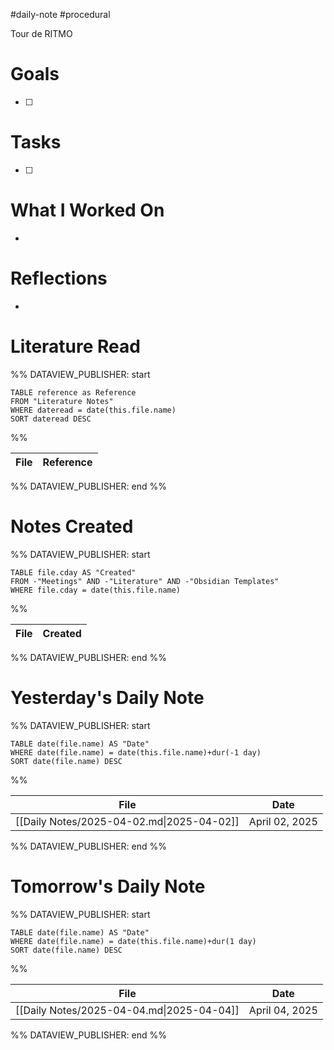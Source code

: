 #daily-note #procedural 

Tour de RITMO
# Goals

- [ ] 

# Tasks

- [ ] 

# What I Worked On

- 

# Reflections

- 

# Literature Read

%% DATAVIEW_PUBLISHER: start
```dataview
TABLE reference as Reference
FROM "Literature Notes"
WHERE dateread = date(this.file.name)
SORT dateread DESC
```
%%

| File | Reference |
| ---- | --------- |

%% DATAVIEW_PUBLISHER: end %%

# Notes Created


%% DATAVIEW_PUBLISHER: start
```dataview
TABLE file.cday AS "Created"
FROM -"Meetings" AND -"Literature" AND -"Obsidian Templates"
WHERE file.cday = date(this.file.name)
```
%%

| File | Created |
| ---- | ------- |

%% DATAVIEW_PUBLISHER: end %%

# Yesterday's Daily Note

%% DATAVIEW_PUBLISHER: start
```dataview
TABLE date(file.name) AS "Date"
WHERE date(file.name) = date(this.file.name)+dur(-1 day)
SORT date(file.name) DESC
```
%%

| File                                      | Date           |
| ----------------------------------------- | -------------- |
| [[Daily Notes/2025-04-02.md\|2025-04-02]] | April 02, 2025 |

%% DATAVIEW_PUBLISHER: end %%
# Tomorrow's Daily Note

%% DATAVIEW_PUBLISHER: start
```dataview
TABLE date(file.name) AS "Date"
WHERE date(file.name) = date(this.file.name)+dur(1 day)
SORT date(file.name) DESC
```
%%

| File                                      | Date           |
| ----------------------------------------- | -------------- |
| [[Daily Notes/2025-04-04.md\|2025-04-04]] | April 04, 2025 |

%% DATAVIEW_PUBLISHER: end %%


